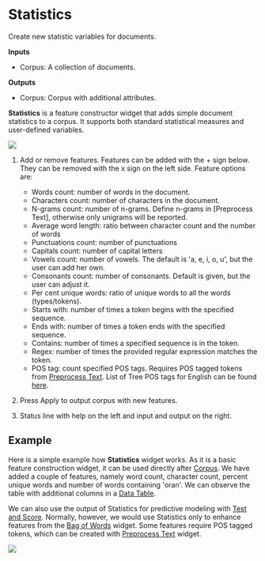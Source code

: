 Statistics
==========

Create new statistic variables for documents.

**Inputs**

- Corpus: A collection of documents.

**Outputs**

- Corpus: Corpus with additional attributes.

**Statistics** is a feature constructor widget that adds simple document statistics to a corpus. It supports both standard statistical measures and user-defined variables.

![](images/statistics-stamped.png)

1. Add or remove features. Features can be added with the + sign below. They can be removed with the x sign on the left side. Feature options are:
   - Words count: number of words in the document.
   - Characters count: number of characters in the document.
   - N-grams count: number of n-grams. Define n-grams in [Preprocess Text], otherwise only unigrams will be reported.
   - Average word length: ratio between character count and the number of words
   - Punctuations count: number of punctuations
   - Capitals count: number of capital letters
   - Vowels count: number of vowels. The default is 'a, e, i, o, u', but the user can add her own.
   - Consonants count: number of consonants. Default is given, but the user can adjust it.
   - Per cent unique words: ratio of unique words to all the words (types/tokens).
   - Starts with: number of times a token begins with the specified sequence.
   - Ends with: number of times a token ends with the specified sequence.
   - Contains: number of times a specified sequence is in the token.
   - Regex: number of times the provided regular expression matches the token.
   - POS tag: count specified POS tags. Requires POS tagged tokens from [Preprocess Text](preprocesstext.md). List of Tree POS tags for English can be found [here](https://courses.washington.edu/hypertxt/csar-v02/penntable.html).

2. Press Apply to output corpus with new features.
3. Status line with help on the left and input and output on the right.

Example
-------

Here is a simple example how **Statistics** widget works. As it is a basic feature construction widget, it can be used directly after [Corpus](corpus-widget.md). We have added a couple of features, namely word count, character count, percent unique words and number of words containing 'oran'. We can observe the table with additional columns in a [Data Table](https://orange-visual-programming.readthedocs.io/widgets/data/datatable.html).

We can also use the output of Statistics for predictive modeling with [Test and Score](https://orange-visual-programming.readthedocs.io/widgets/evaluate/testandscore.html). Normally, however, we would use Statistics only to enhance features from the [Bag of Words](bagofwords-widget.md) widget. Some features require POS tagged tokens, which can be created with [Preprocess Text](preprocesstext.md) widget.

![](images/statistics-example.png)
